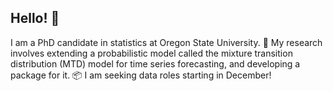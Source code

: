 ## Hello! 👋

I am a PhD candidate in statistics at Oregon State University. 🦫 My research involves extending a probabilistic model called the mixture transition distribution (MTD) model for time series forecasting, and developing a package for it. 📦 I am seeking data roles starting in December! 


